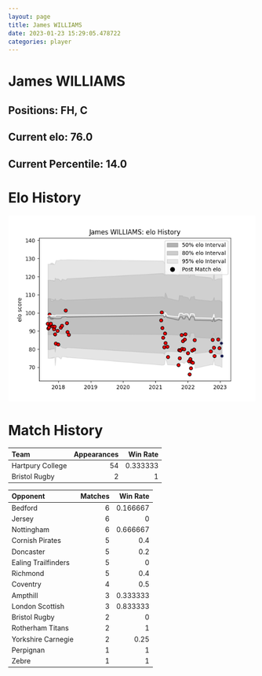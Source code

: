 ```yaml
---  
layout: page  
title: James WILLIAMS  
date: 2023-01-23 15:29:05.478722  
categories: player  
---
```

# James WILLIAMS

## Positions: FH, C

## Current elo: 76.0

## Current Percentile: 14.0

# Elo History


![elo history](history_JamesWILLIAMS.png)
# Match History


| Team             |   Appearances |   Win Rate |
|:-----------------|--------------:|-----------:|
| Hartpury College |            54 |   0.333333 |
| Bristol Rugby    |             2 |   1        |

| Opponent            |   Matches |   Win Rate |
|:--------------------|----------:|-----------:|
| Bedford             |         6 |   0.166667 |
| Jersey              |         6 |   0        |
| Nottingham          |         6 |   0.666667 |
| Cornish Pirates     |         5 |   0.4      |
| Doncaster           |         5 |   0.2      |
| Ealing Trailfinders |         5 |   0        |
| Richmond            |         5 |   0.4      |
| Coventry            |         4 |   0.5      |
| Ampthill            |         3 |   0.333333 |
| London Scottish     |         3 |   0.833333 |
| Bristol Rugby       |         2 |   0        |
| Rotherham Titans    |         2 |   1        |
| Yorkshire Carnegie  |         2 |   0.25     |
| Perpignan           |         1 |   1        |
| Zebre               |         1 |   1        |